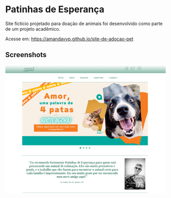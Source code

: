 
# Patinhas de Esperança

Site fictício projetado para doação de animais foi desenvolvido como parte de um projeto acadêmico.

Acesse em: https://amandavvp.github.io/site-de-adocao-pet


## Screenshots

![Imagem Demonstração](https://github.com/amandavvp/site-de-adocao-pet/blob/master/imagem/screenshot1.png?raw=true)